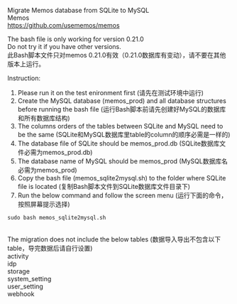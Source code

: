 Migrate Memos database from SQLite to MySQL\
Memos\
https://github.com/usememos/memos

The bash file is only working for version 0.21.0\
Do not try it if you have other versions.\
此Bash脚本文件只对memos 0.21.0有效（0.21.0数据库有变动），请不要在其他版本上运行。

Instruction:
1. Please run it on the test enironment first (请先在测试环境中运行)
2. Create the MySQL database (memos_prod) and all database structures before running the bash file (运行Bash脚本前请先创建好MySQL的数据库和所有数据库结构)
3. The columns orders of the tables between SQLite and MySQL need to be the same (SQLite和MySQL数据库里table的column的顺序必需是一样的)
4. The database file of SQLite should be memos_prod.db (SQLite数据库文件必需为memos_prod.db)
5. The database name of MySQL should be memos_prod (MySQL数据库名必需为memos_prod)
6. Copy the bash file (memos_sqlite2mysql.sh) to the folder where SQLite file is located (复制Bash脚本文件到SQLite数据库文件目录下)
7. Run the below command and follow the screen menu (运行下面的命令，按照屏幕提示选择)
```
sudo bash memos_sqlite2mysql.sh
```
\
The migration does not include the below tables (数据导入导出不包含以下table，导完数据后请自行设置)\
activity\
idp\
storage\
system_setting\
user_setting\
webhook




